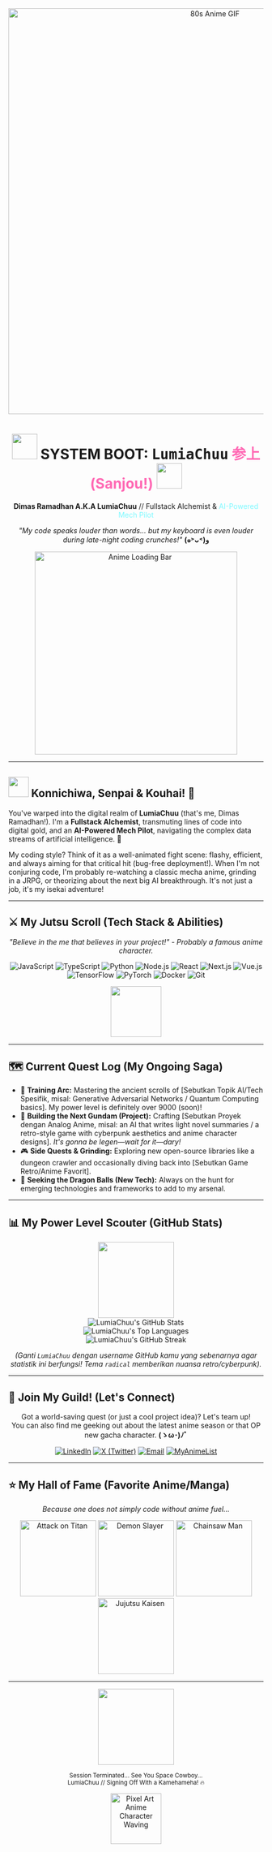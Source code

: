 <div align="center">

  <img src="https://media.giphy.com/media/4oJPtYqOQ2xoY/giphy.gif?cid=ecf05e47qoz2hqfwh1c576r9jabtl4aeetulv3eq676cc7a0&ep=v1_gifs_search&rid=giphy.gif&ct=g" alt="80s Anime GIF" width="800"/>
  <h1>
    <img src="https://media.giphy.com/media/uB2szZH5JSIU0/giphy.gif?cid=ecf05e47rvjqmpfx5echlgp1904kztjonq5r5hqg130mnrcc&ep=v1_gifs_search&rid=giphy.gif&ct=g" width="50" /> SYSTEM BOOT: <samp>LumiaChuu</samp> <font color="#FF69B4">参上 (Sanjou!)</font>
    <img src="https://media.giphy.com/media/uB2szZH5JSIU0/giphy.gif?cid=ecf05e47rvjqmpfx5echlgp1904kztjonq5r5hqg130mnrcc&ep=v1_gifs_search&rid=giphy.gif&ct=g" width="50" />
  </h1>
  <p><strong>Dimas Ramadhan A.K.A LumiaChuu</strong> // Fullstack Alchemist & <font color="#7DF9FF">AI-Powered Mech Pilot</font></p>
  <p><em>"My code speaks louder than words... but my keyboard is even louder during late-night coding crunches!"</em> <strong>(๑˃ᴗ˂)ﻭ</strong></p>

  <img src="https://media.giphy.com/media/3o7bu3XilJ5BOiSGic/giphy.gif" alt="Anime Loading Bar" width="400"/>
  </div>

---

## <img src="https://media.tenor.com/images/a20c160a82894889320939828515955c/tenor.gif" width="40"/> Konnichiwa, Senpai & Kouhai! 👋

You've warped into the digital realm of **LumiaChuu** (that's me, Dimas Ramadhan!). I'm a **Fullstack Alchemist**, transmuting lines of code into digital gold, and an **AI-Powered Mech Pilot**, navigating the complex data streams of artificial intelligence. 🚀

My coding style? Think of it as a well-animated fight scene: flashy, efficient, and always aiming for that critical hit (bug-free deployment!). When I'm not conjuring code, I'm probably re-watching a classic mecha anime, grinding in a JRPG, or theorizing about the next big AI breakthrough. It's not just a job, it's my isekai adventure!

---

## ⚔️ My Jutsu Scroll (Tech Stack & Abilities)

<p align="center">
  <em>"Believe in the me that believes in your project!" - Probably a famous anime character.</em>
</p>

<div align="center">
  <img src="https://img.shields.io/badge/JavaScript-F7DF1E?style=for-the-badge&logo=javascript&logoColor=black&labelColor=151515" alt="JavaScript"/>
  <img src="https://img.shields.io/badge/TypeScript-3178C6?style=for-the-badge&logo=typescript&logoColor=white&labelColor=151515" alt="TypeScript"/>
  <img src="https://img.shields.io/badge/Python-3776AB?style=for-the-badge&logo=python&logoColor=white&labelColor=151515" alt="Python"/>
  <img src="https://img.shields.io/badge/Node.js-339933?style=for-the-badge&logo=nodedotjs&logoColor=white&labelColor=151515" alt="Node.js"/>
  <img src="https://img.shields.io/badge/React-61DAFB?style=for-the-badge&logo=react&logoColor=black&labelColor=151515" alt="React"/>
  <img src="https://img.shields.io/badge/Next.js-000000?style=for-the-badge&logo=nextdotjs&logoColor=white&labelColor=151515" alt="Next.js"/>
  <img src="https://img.shields.io/badge/Vue.js-4FC08D?style=for-the-badge&logo=vuedotjs&logoColor=white&labelColor=151515" alt="Vue.js"/>
  <img src="https://img.shields.io/badge/TensorFlow-FF6F00?style=for-the-badge&logo=tensorflow&logoColor=white&labelColor=151515" alt="TensorFlow"/>
  <img src="https://img.shields.io/badge/PyTorch-EE4C2C?style=for-the-badge&logo=pytorch&logoColor=white&labelColor=151515" alt="PyTorch"/>
  <img src="https://img.shields.io/badge/Docker-2496ED?style=for-the-badge&logo=docker&logoColor=white&labelColor=151515" alt="Docker"/>
  <img src="https://img.shields.io/badge/Git-F05032?style=for-the-badge&logo=git&logoColor=white&labelColor=151515" alt="Git"/>
  </div>
<p align="center">
  <img src="https://media.giphy.com/media/v1.Y2lkPTc5MGI3NjExbndraW9uN2Y3Y2RkZHc4NTVkYzI0cmZ1MmVsNXc5ZzJjY3B3YTgyNSZlcD12MV9naWZzX3NlYXJjaCZjdD1n/m6Gkz5AVTo7o4/giphy.gif" width="100"/> </p>

---

## 🗺️ Current Quest Log (My Ongoing Saga)

* 🧠 **Training Arc:** Mastering the ancient scrolls of [Sebutkan Topik AI/Tech Spesifik, misal: Generative Adversarial Networks / Quantum Computing basics]. My power level is definitely over 9000 (soon)!
* 🚀 **Building the Next Gundam (Project):** Crafting [Sebutkan Proyek dengan Analog Anime, misal: an AI that writes light novel summaries / a retro-style game with cyberpunk aesthetics and anime character designs]. *It's gonna be legen—wait for it—dary!*
* 🎮 **Side Quests & Grinding:** Exploring new open-source libraries like a dungeon crawler and occasionally diving back into [Sebutkan Game Retro/Anime Favorit].
* 🌟 **Seeking the Dragon Balls (New Tech):** Always on the hunt for emerging technologies and frameworks to add to my arsenal.

---

## 📊 My Power Level Scouter (GitHub Stats)
<div align="center">
  <img src="https://media.giphy.com/media/NqNrz1jT4nU4g/giphy.gif" width="150"/> <br/>
  <img src="https://github-readme-stats.vercel.app/api?username=LumiaChuu&show_icons=true&theme=radical&icon_color=79ff97&text_color=9f9f9f&bg_color=151515&hide_border=true&count_private=true&rank_icon=github" alt="LumiaChuu's GitHub Stats" />
  <br/>
  <img src="https://github-readme-stats.vercel.app/api/top-langs/?username=LumiaChuu&layout=compact&theme=radical&bg_color=151515&hide_border=true&text_color=9f9f9f" alt="LumiaChuu's Top Languages" />
  <br/>
  <img src="https://github-readme-streak-stats.herokuapp.com/?user=LumiaChuu&theme=radical&background=151515&hide_border=true&stroke=79ff97&ring=79ff97&fire=79ff97&currStreakNum=9f9f9f&sideNums=9f9f9f&sideLabels=9f9f9f&dates=9f9f9f" alt="LumiaChuu's GitHub Streak" />

  *(Ganti `LumiaChuu` dengan username GitHub kamu yang sebenarnya agar statistik ini berfungsi! Tema `radical` memberikan nuansa retro/cyberpunk).*
</div>

---

## 💌 Join My Guild! (Let's Connect)
<div align="center">
  <p>Got a world-saving quest (or just a cool project idea)? Let's team up! <br/> You can also find me geeking out about the latest anime season or that OP new gacha character. <strong>(ゝω･)ﾉﾞ</strong></p>

  <a href="[LINK_LINKEDIN_KAMU]" target="_blank"><img src="https://img.shields.io/badge/LinkedIn-0077B5?style=for-the-badge&logo=linkedin&logoColor=white" alt="LinkedIn"/></a>
  <a href="[https://x.com/LumiaChuu]" target="_blank"><img src="https://img.shields.io/badge/X_ (Twitter)-000000?style=for-the-badge&logo=x&logoColor=white" alt="X (Twitter)"/></a>
  <a href="mailto:[LumiaChuu@hotmail.com]"><img src="https://img.shields.io/badge/Email_Me-D14836?style=for-the-badge&logo=gmail&logoColor=white" alt="Email"/></a>
  <a href="[https://myanimelist.net/profile/LumiaChuu]" target="_blank"><img src="https://img.shields.io/badge/MyAnimeList-2E51A2?style=for-the-badge&logo=myanimelist&logoColor=white" alt="MyAnimeList"/></a>
  </div>

---
## ⭐ My Hall of Fame (Favorite Anime/Manga)
<div align="center">
  <p><em>Because one does not simply code without anime fuel...</em></p>
  <img src="https://cdn.myanimelist.net/images/anime/11/39717.jpg" alt="Attack on Titan" width="150" title="Attack on Titan"/>
  <img src="https://cdn.myanimelist.net/images/anime/1208/94745.jpg" alt="Demon Slayer" width="150" title="Demon Slayer: Kimetsu no Yaiba"/>
  <img src="https://cdn.myanimelist.net/images/manga/3/258224.jpg" alt="Chainsaw Man" width="150" title="Chainsaw Man"/>
  <img src="https://cdn.myanimelist.net/images/anime/1120/138730.jpg" alt="Jujutsu Kaisen" width="150" title="Jujutsu Kaisen"/>
  </div>

---

<div align="center">
  <img src="https://media.giphy.com/media/DUzCmpUw0s6KA/giphy.gif?cid=ecf05e47kjwlsawwm8rpwkne66z6wa6s9usn72tlw6lqi1jx&ep=v1_gifs_search&rid=giphy.gif&ct=g" width="150" /> <p><small>Session Terminated... See You Space Cowboy... <br/> LumiaChuu // Signing Off With a Kamehameha! 🔥</small></p>
  <img src="https://media.giphy.com/media/v1.Y2lkPTc5MGI3NjExcTBlamwxZnVpc2g0cG10MTZsZ2FkNDI5OTNwand4eW9tZmh3dmVnayZlcD12MV9naWZzX3NlYXJjaCZjdD1n/EbRIxoUny8GJKkRZ8S/giphy.gif" width="100" alt="Pixel Art Anime Character Waving"/>
  </div>
